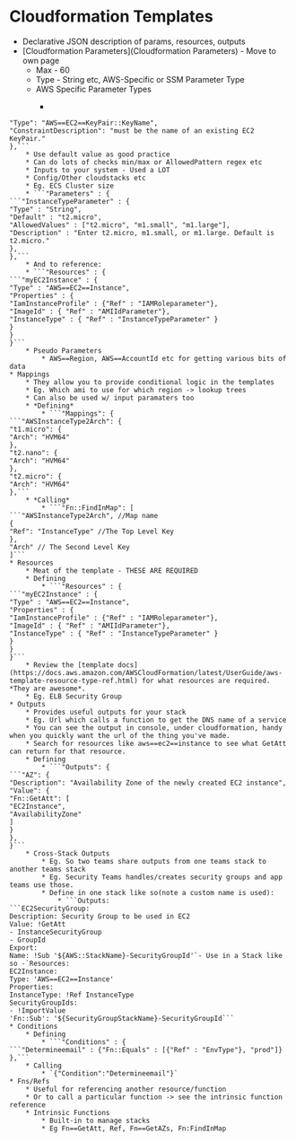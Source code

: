 # Cloudformation Templates
* Declarative JSON description of params, resources, outputs
* [Cloudformation Parameters](Cloudformation Parameters) - Move to own page
	* Max - 60
	* Type - String etc, AWS-Specific or SSM Parameter Type
	* AWS Specific Parameter Types
		* ```"KeyName": {
```"Description": "Name of an existing EC2 KeyPair to enable SSH access to the instance",
"Type": "AWS==EC2==KeyPair::KeyName",
"ConstraintDescription": "must be the name of an existing EC2 KeyPair."
},```
	* Use default value as good practice
	* Can do lots of checks min/max or AllowedPattern regex etc
	* Inputs to your system - Used a LOT
	* Config/Other cloudstacks etc
	* Eg. ECS Cluster size
	* ```"Parameters" : {
```"InstanceTypeParameter" : {
"Type" : "String",
"Default" : "t2.micro",
"AllowedValues" : ["t2.micro", "m1.small", "m1.large"],
"Description" : "Enter t2.micro, m1.small, or m1.large. Default is t2.micro."
},
},```
	* And to reference:
	* ```"Resources" : {
```"myEC2Instance" : {
"Type" : "AWS==EC2==Instance",
"Properties" : {
"IamInstanceProfile" : {"Ref" : "IAMRoleparameter"},
"ImageId" : { "Ref" : "AMIIdParameter"},
"InstanceType" : { "Ref" : "InstanceTypeParameter" }
}
}
}```
	* Pseudo Parameters
		* AWS==Region, AWS==AccountId etc for getting various bits of data
* Mappings
	* They allow you to provide conditional logic in the templates
	* Eg. Which ami to use for which region -> lookup trees
	* Can also be used w/ input paramaters too
	* *Defining*
		* ```"Mappings": {
```"AWSInstanceType2Arch": {
"t1.micro": {
"Arch": "HVM64"
},
"t2.nano": {
"Arch": "HVM64"
},
"t2.micro": {
"Arch": "HVM64"
},```
	* *Calling*
		* ```"Fn::FindInMap": [
```"AWSInstanceType2Arch", //Map name
{
"Ref": "InstanceType" //The Top Level Key
},
"Arch" // The Second Level Key
]```
* Resources
	* Meat of the template - THESE ARE REQUIRED
	* Defining
		* ```"Resources" : {
```"myEC2Instance" : {
"Type" : "AWS==EC2==Instance",
"Properties" : {
"IamInstanceProfile" : {"Ref" : "IAMRoleparameter"},
"ImageId" : { "Ref" : "AMIIdParameter"},
"InstanceType" : { "Ref" : "InstanceTypeParameter" }
}
}
}```
	* Review the [template docs](https://docs.aws.amazon.com/AWSCloudFormation/latest/UserGuide/aws-template-resource-type-ref.html) for what resources are required. *They are awesome*.
	* Eg. ELB Security Group
* Outputs
	* Provides useful outputs for your stack
	* Eg. Url which calls a function to get the DNS name of a service
	* You can see the output in console, under cloudformation, handy when you quickly want the url of the thing you've made.
	* Search for resources like aws==ec2==instance to see what GetAtt can return for that resource.
	* Defining
		* ```"Outputs": {
```"AZ": {
"Description": "Availability Zone of the newly created EC2 instance",
"Value": {
"Fn::GetAtt": [
"EC2Instance",
"AvailabilityZone"
]
}
},
}```
	* Cross-Stack Outputs
		* Eg. So two teams share outputs from one teams stack to another teams stack
		* Eg. Security Teams handles/creates security groups and app teams use those.
		* Define in one stack like so(note a custom name is used):
			* ```Outputs:
```EC2SecurityGroup:
Description: Security Group to be used in EC2
Value: !GetAtt
- InstanceSecurityGroup
- GroupId
Export:
Name: !Sub '${AWS::StackName}-SecurityGroupId'`- Use in a Stack like so -`Resources:
EC2Instance:
Type: 'AWS==EC2==Instance'
Properties:
InstanceType: !Ref InstanceType
SecurityGroupIds:
- !ImportValue
'Fn::Sub': '${SecurityGroupStackName}-SecurityGroupId```
* Conditions
	* Defining
		* ```"Conditions" : {
```"Determineemail" : {"Fn::Equals" : [{"Ref" : "EnvType"}, "prod"]}
},```
	* Calling
		* `{"Condition":"Determineemail"}`
* Fns/Refs
	* Useful for referencing another resource/function
	* Or to call a particular function -> see the intrinsic function reference
	* Intrinsic Functions
		* Built-in to manage stacks
		* Eg Fn==GetAtt, Ref, Fn==GetAZs, Fn:FindInMap